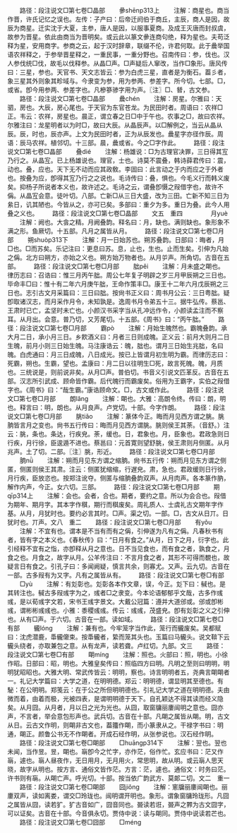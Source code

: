 <!-- { "loadSidebar": true } -->
　　路径：段注说文□第七卷□晶部
　　曑shēnp313上
　　注解：商星也。商当作晋，许氏记忆之误也。左传：子产曰：后帝迁阏伯于商丘，主辰，商人是因，故辰为商星。迁实沈于大夏，主参，唐人是因，以服事夏商。及成王灭唐而封叔虞，故参为晋星。依此由商当为晋明矣。或云此以篆文曑连商句绝，释为星也。夫苟泛释为星，安用商字。参商之云，起于汉时辞章，联缀不伦，许君何取。此于曟举国语农祥释之，于参举晋星释之，一重民事，一重分野也。召南传曰：参，伐也。汉人参伐统□伐，故毛以伐释参。从晶□声。□声疑后人窜改，当作□象形。唐风传曰：三星，参也。天官书、天文志皆云：参为白虎三星，直者是为衡石。葢彡者，象三星其外则象其畛域与。今隶变为参，用为参两、参差字。所今切。七部。□，或省。卽今用参两、参差字也。凡槮篸骖字用为声。〖注〗□、朁，古文参。
　　路径：段注说文□第七卷□晶部
　　曟chén
　　注解：房星。尔雅曰：天驷，房也。大辰，房心尾也。于天官为东官苍龙。为民田时者。周语曰：农祥□正。韦云：农祥，房星也。晨正，谓立春之日□中于午也。农事之□，故曰农祥。尔雅注曰：龙星明者以为时□，故曰大辰。从晶辰声。以□解例之，当云从晶从辰。辰，时也，辰亦声。上文为民田时者，正为从辰发也。曟星字亦径作辰。周语：辰马农祥。植邻切。十三部。晨，曟或省。今之□字作此。
　　路径：段注说文□第七卷□晶部
　　叠dié
　　注解：杨雄说：□为古理官决罪，三日得其宐乃行之。从晶宐。已上杨雄说也。理官，士也。诗莫不震叠，韩诗薛君传曰：震，动也。叠，应也。天下无不动而应其政敎。李固曰：此言动之于内而应之于外者也。按叠为应，卽得其宐乃行之之说也。毛诗传曰：叠，惧也。今毛义行而韩义废矣。抑杨子所说者本义也，故许述之。毛诗之云，谓叠卽慑之叚借字也，故许不偁。从晶宐会意。徒叶切。八部。亡新□从三日大盛，改为三田。亡新不知三日为絫日，讥其陋也。今皆从之，亦可已矣。多部曰：重夕为多。重日为叠。此今人用叠之义也。
　　路径：段注说文□第七卷□晶部
　　文五　重四
　　
　　月yuè
　　注解：阙也。大侌之精。月阙叠韵。释名曰：月，缺也。满则缺也。象形象不满之形。鱼厥切。十五部。凡月之属皆从月。
　　路径：段注说文□第七卷□月部
　　朔shuòp313下
　　注解：月一日始苏也。朔苏叠韵。日部曰：晦者，月□也。□而苏矣。乐记注曰：更息曰苏。息，止也，生也。止而生矣。引伸为凡始之偁。北方曰朔方，亦始之义也。朔方始万物者也。从月屰声。所角切。古音在五部。
　　路径：段注说文□第七卷□月部
　　朏pěi
　　注解：月未盛之朙也。律历志曰：召诰曰：惟三月丙午朏。周公七年复子明辟之岁三月甲辰朔之三日也。毕命丰□曰：惟十有二年六月庚午朏，王命作策丰□。康王十二年六月戊辰朔之三日也。志引古文月采篇曰：三日曰朏。按尙书正义曰：周书月公云：三日粤朏。疑卽取诸汉志，而月采作月令，未知孰是。逸周书月令弟五十三。据牛弘传。蔡邕、王肃时已亡，孟坚时未亡也。小颜汉书采字当从孔冲远作令，小颜读孟注而不察耳。从月出。会意。普乃切，又芳尾切。十五部。《周书》曰：“丙午朏。”
　　路径：段注说文□第七卷□月部
　　霸pò
　　注解：月始生魄然也。霸魄叠韵。承大月二日，承小月三日。乡飮酒义曰：月者三日则成魄。正义云：前月大则月二日生魄，前月小则三日始生魄。马注康诰云：魄，朏也。谓月三日始生兆朏，名曰魄。白虎通曰：月三日成魄，八日成光。按已上皆谓月初生明为霸。而律历志曰：死霸，朔也。生霸，望也。孟康曰：月二日以往明生□死，故言死魄。魄，月质也。三统说是，则前说非矣。从月□声。普伯切。书音义引说文匹革反。古音在五部。汉志所引武成、顾命皆作霸。后代魄行而霸废矣。俗用为王霸字，实伯之叚借字也。《周书》曰：“哉生霸。”康诰顾命文。□，古文或作此。
　　路径：段注说文□第七卷□月部
　　朗lǎnɡ
　　注解：朙也。大雅：高朗令终。传曰：朗，明也。释言曰：明，朗也。从月良声。卢党切。十部。今字作朗。
　　路径：段注说文□第七卷□月部
　　朓tiǎo
　　注解：篆体今正。晦而月见西方谓之朓。朓朒皆言月之变也。尙书五行传曰：晦而月见西方谓朓。朓则侯王其荼。（音舒。）注云：朓，条也。条达，行疾皃。荼，缓也。日，君象也。月，臣象也。君政急则日行疾，月行徐，臣逡遁不进也。蔡邕曰：元首寛则望舒朓，侯王肃则月侧匿。从月兆声。土了切。二部。〖注〗脁，形近。
　　路径：段注说文□第七卷□月部
　　朒nǜ
　　注解：朔而月见东方谓之缩朒。尙书五行传：朔而月见东方谓之侧匿，侧匿则侯王其肃。注云：侧匿犹缩缩，行遅皃。肃，急也。君政缓则日行徐，月行疾，臣放恣也。按郑注讹夺。侧匿与缩朒叠韵双声。从月肉声。各本篆作肭，解作内声，今正。女六切。三部。
　　路径：段注说文□第七卷□月部
　　期qīp314上
　　注解：会也。会者，合也。期者，要约之意。所以为会合也。叚借为期年、期月字。其本字作稘，期行而稘废矣。周礼质人、士虞礼古文期年字作基。从月，月犹时也。要约必言其时。□声。渠之切。一部。□，古文从日丌。日犹时也。丌声。文八　重二
　　路径：段注说文□第七卷□月部
　　有yǒu
　　注解：不宜有也。谓本是不当有而有之偁，引伸遂为凡有之偁。凡春秋书有者，皆有字之本义也。《春秋传》曰：“日月有食之。”从月，日下之月，衍字也。此引经释不宜有之恉，亦卽释从月之意也。日不当见食也，而有食之者，孰食之，月食之也。月食之，故字从月。公羊传注曰：不言月食之者，其形不可得而覩也，故疑言日有食之。引孔子曰：多闻阙疑，慎言共余，则寡尤。又声。云九切。古音在一部。古多叚有为又字。凡有之属皆从有。
　　路径：段注说文□第七卷□有部
　　□yù
　　注解：有彣彰也。彣彰各本作文章，误，今正。彣下曰：戫也。是其转注也。戫古多叚彧字为之，彧者□之隶变。今本论语郁郁乎文哉，古多作彧彧，是以荀彧字文若，宋书王彧字景文。大戴公冠篇：遵并大道邠或。邠或卽彬彧，谓彬彬彧彧也。小雅：黍稷彧彧。传云：彧彧，茂盛皃。卽有彣彰之义之引伸也。从有□声。于六切。古音在一部。读如域。
　　路径：段注说文□第七卷□有部
　　龓lónɡ
　　注解：兼有也。今牢笼字当作此，笼行而龓废矣。吴都赋曰：沈虎潜鹿，馽龓僒束。按馽龓者，絷而笼其头也。玉篇曰马龓头。说文鞥下云龓头绕者，亦取兼包之意。从有龙声，读若聋。卢红切。九部。文三
　　路径：段注说文□第七卷□有部
　　朙mínɡ
　　注解：照也。火部曰：照，明也。小徐作昭。日部曰：昭，明也。大雅皇矣传曰：照临四方曰明。凡明之至则曰明明，明明犹昭昭也。大雅大明、常武传皆云：明明，察也。诗言明明者五，尧典言朙朙者一。礼记大学篇曰：大学之道，在明明德。郑云：明明德，谓显明其至德也。有駜：在公明明。郑笺云：在于公之所但明明德也。引礼记大学之道在明明德。夫由微而着，由着而极，光被四表，是谓明明德于天下。自孔颖达不得其读而经义隐矣。从月囧。从月者，月以日之光为光也。从囧，取窗牗丽廔闿明之意也。囧亦声，不言者，举会意包形声也。武兵切。古音在十部。凡朙之属皆从朙。明，古文从日。云古文作明，则朙非古文也，葢籒作朙，而小篆隶从之。干禄字书曰：明通，朙正。颜鲁公书无不作朙者。开成石经作明，从张参说也。汉石经作眀。
　　路径：段注说文□第七卷□朙部
　　□huānɡp314下
　　注解：翌也。翌也未闻，当作昱。昱，朙也。朚卽今之忙字，亦作茫，俗作忙。玄应书曰：茫又作朚，遽也。朚人昼夜作，无日用月，无月用火，常思明，故从明。或云朚人思天晓，故字从明也。按方言、通俗文皆作茫。方言：茫，遽也。通俗文：时务曰茫。许书则有朚。从朙亡声。呼光切。十部。按当依广韵武方、莫郞二切。文二　重一
　　路径：段注说文□第七卷□朙部
　　囧jiǒnɡ
　　注解：窻牖丽廔闿朙也。丽廔双声，读如离娄，谓交□玲珑也。闿明谓开明也。象形。谓象窗牗玲珑形。凡囧之属皆从囧，读若犷。犷古音如广，囧音同也。臦读若诳，臦声之臩为古文囧字，可以证矣。古音在十部。今音俱永切。贾侍中说：读与朙同。贾侍中说读若芒也。
　　路径：段注说文□第七卷□囧部
　　□ménɡ

